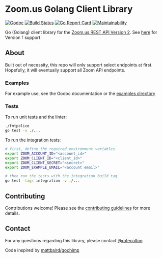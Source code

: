 # Zoom.us Golang Client Library

[![Godoc](https://godoc.org/github.com/zoom-lib-golang/zoom-lib-golang?status.svg)](https://godoc.org/github.com/zoom-lib-golang/zoom-lib-golang)
[![Build Status](https://travis-ci.com/zoom-lib-golang/zoom-lib-golang.svg?branch=main)](https://travis-ci.com/zoom-lib-golang/zoom-lib-golang)
[![Go Report Card](https://goreportcard.com/badge/github.com/zoom-lib-golang/zoom-lib-golang)](https://goreportcard.com/report/github.com/zoom-lib-golang/zoom-lib-golang)
[![Maintainability](https://api.codeclimate.com/v1/badges/dd42670fb38a65deafc6/maintainability)](https://codeclimate.com/github/zoom-lib-golang/zoom-lib-golang/maintainability)

Go (Golang) client library for the [Zoom.us REST API Version
2](https://zoom.github.io/api/). See
[here](https://gopkg.in/zoom-lib-golang/zoom-lib-golang.v1) for
Version 1 support.

## About

Built out of necessity, this repo will only support select endpoints at
first. Hopefully, it will eventually support all Zoom API endpoints.

### Examples

For example use, see the Godoc documentation or the [examples
directory](_example/)

### Tests

To run unit tests and the linter:

```bash
./fmtpolice
go test -v ./...
```

To run the integration tests:

```bash
# first, define the required environment variables
export ZOOM_ACCOUNT_ID="<account_id>"
export ZOOM_CLIENT_ID="<client_id>"
export ZOOM_CLIENT_SECRET="<secret>"
export ZOOM_EXAMPLE_EMAIL="<account email>"

# then run the tests with the integration build tag
go test -tags integration -v ./...
```

## Contributing

Contributions welcome! Please see the [contributing guidelines](CONTRIBUTING.md) for more details.

## Contact

For any questions regarding this library, please contact [@rafecolton](https://github.com/rafecolton)

Code inspired by [mattbaird/gochimp](https://github.com/mattbaird/gochimp)
